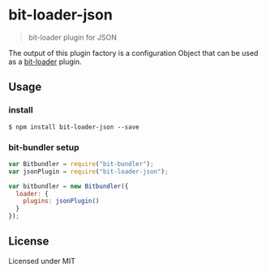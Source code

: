 # bit-loader-json
> bit-loader plugin for JSON

The output of this plugin factory is a configuration Object that can be used as a [bit-loader](https://github.com/MiguelCastillo/bit-loader) plugin.

## Usage

### install

```
$ npm install bit-loader-json --save
```

### bit-bundler setup

``` javascript
var Bitbundler = require("bit-bundler");
var jsonPlugin = require("bit-loader-json");

var bitbundler = new Bitbundler({
  loader: {
    plugins: jsonPlugin()
  }
});
```

## License

Licensed under MIT

